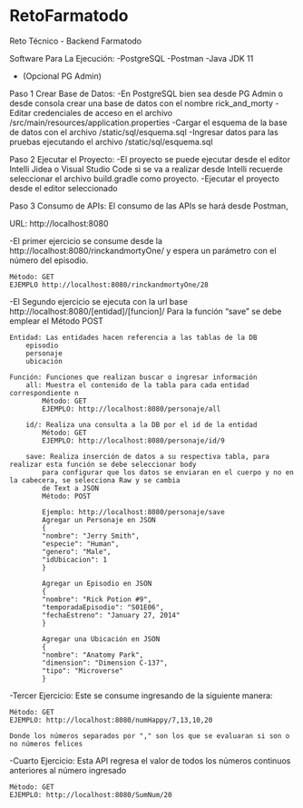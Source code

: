 # RetoFarmatodo
Reto Técnico - Backend Farmatodo

Software Para La Ejecución:
-PostgreSQL
-Postman
-Java JDK 11
- (Opcional PG Admin)

Paso 1 Crear Base de Datos:
-En PostgreSQL bien sea desde PG Admin o desde consola crear una base de datos con el nombre rick_and_morty
-Editar credenciales de acceso en el archivo /src/main/resources/application.properties
-Cargar el esquema de la base de datos con el archivo  /static/sql/esquema.sql
-Ingresar datos para las pruebas ejecutando el archivo /static/sql/esquema.sql

Paso 2 Ejecutar el Proyecto:
-El proyecto se puede ejecutar desde el editor Intelli Jidea o Visual Studio Code si se va a realizar desde 
Intelli recuerde seleccionar el archivo build.gradle como proyecto.
-Ejecutar el proyecto desde el editor seleccionado

Paso 3 Consumo de APIs: 
El consumo de las APIs se hará desde Postman, 

URL: http://localhost:8080

-El primer ejercicio se consume desde la http://localhost:8080/rinckandmortyOne/
y espera un parámetro con el número del episodio.
    
    Método: GET
    EJEMPLO http://localhost:8080/rinckandmortyOne/28

-El Segundo ejercicio se ejecuta con la url base http://localhost:8080/[entidad]/[funcion]/
    Para la función “save” se debe emplear el Método POST

    Entidad: Las entidades hacen referencia a las tablas de la DB
        episodio
        personaje
        ubicación

    Función: Funciones que realizan buscar o ingresar información
        all: Muestra el contenido de la tabla para cada entidad correspondiente n
            Método: GET
            EJEMPLO: http://localhost:8080/personaje/all

        id/: Realiza una consulta a la DB por el id de la entidad
            Método: GET
            EJEMPLO: http://localhost:8080/personaje/id/9

        save: Realiza inserción de datos a su respectiva tabla, para realizar esta función se debe seleccionar body
            para configurar que los datos se enviaran en el cuerpo y no en la cabecera, se selecciona Raw y se cambia
            de Text a JSON 
            Método: POST

            Ejemplo: http://localhost:8080/personaje/save
            Agregar un Personaje en JSON
            {
            "nombre": "Jerry Smith",
            "especie": "Human",
            "genero": "Male",
            "idUbicacion": 1
            }

            Agregar un Episodio en JSON
            {
            "nombre": "Rick Potion #9",
            "temporadaEpisodio": "S01E06",
            "fechaEstreno": "January 27, 2014"
            }

            Agregar una Ubicación en JSON
            {
            "nombre": "Anatomy Park",
            "dimension": "Dimension C-137",
            "tipo": "Microverse"
            }

-Tercer Ejercicio: Este se consume ingresando de la siguiente manera:

    Método: GET
    EJEMPLO: http://localhost:8080/numHappy/7,13,10,20

    Donde los números separados por "," son los que se evaluaran si son o no números felices

-Cuarto Ejercicio: Esta API regresa el valor de todos los números continuos anteriores al número ingresado

    Método: GET
    EJEMPLO: http://localhost:8080/SumNum/20
